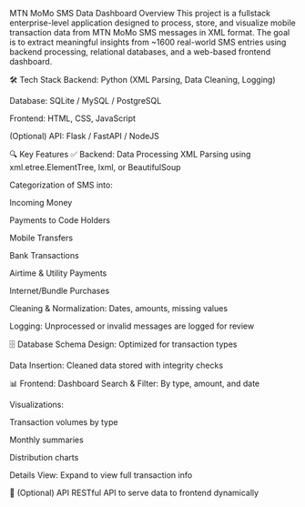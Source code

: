  MTN MoMo SMS Data Dashboard
Overview
This project is a fullstack enterprise-level application designed to process, store, and visualize mobile transaction data from MTN MoMo SMS messages in XML format. The goal is to extract meaningful insights from ~1600 real-world SMS entries using backend processing, relational databases, and a web-based frontend dashboard.

🛠️ Tech Stack
Backend: Python (XML Parsing, Data Cleaning, Logging)

Database: SQLite / MySQL / PostgreSQL

Frontend: HTML, CSS, JavaScript

(Optional) API: Flask / FastAPI / NodeJS

🔍 Key Features
✅ Backend: Data Processing
XML Parsing using xml.etree.ElementTree, lxml, or BeautifulSoup

Categorization of SMS into:

Incoming Money

Payments to Code Holders

Mobile Transfers

Bank Transactions

Airtime & Utility Payments

Internet/Bundle Purchases

Cleaning & Normalization: Dates, amounts, missing values

Logging: Unprocessed or invalid messages are logged for review

🗄️ Database
Schema Design: Optimized for transaction types

Data Insertion: Cleaned data stored with integrity checks

📊 Frontend: Dashboard
Search & Filter: By type, amount, and date

Visualizations:

Transaction volumes by type

Monthly summaries

Distribution charts

Details View: Expand to view full transaction info

🔗 (Optional) API
RESTful API to serve data to frontend dynamically


